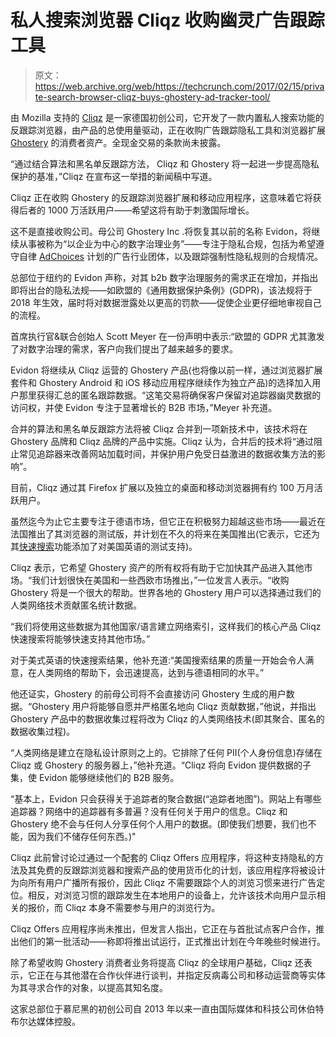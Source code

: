 # 私人搜索浏览器 Cliqz 收购幽灵广告跟踪工具

> 原文：<https://web.archive.org/web/https://techcrunch.com/2017/02/15/private-search-browser-cliqz-buys-ghostery-ad-tracker-tool/>

由 Mozilla 支持的 [Cliqz](https://web.archive.org/web/20230326204735/https://cliqz.com/en) 是一家德国初创公司，它开发了一款内置私人搜索功能的反跟踪浏览器，由产品的总使用量驱动，正在收购广告跟踪隐私工具和浏览器扩展 [Ghostery](https://web.archive.org/web/20230326204735/https://www.ghostery.com/try-us/download-browser-extension/) 的消费者资产。全现金交易的条款尚未披露。

“通过结合算法和黑名单反跟踪方法， Cliqz 和 Ghostery 将一起进一步提高隐私保护的基准，”Cliqz 在宣布这一举措的新闻稿中写道。

Cliqz 正在收购 Ghostery 的反跟踪浏览器扩展和移动应用程序，这意味着它将获得后者的 1000 万活跃用户——希望这将有助于刺激国际增长。

这不是直接收购公司。母公司 Ghostery Inc .将恢复其以前的名称 Evidon，将继续从事被称为“以企业为中心的数字治理业务”——专注于隐私合规，包括为希望遵守自律 [AdChoices](https://web.archive.org/web/20230326204735/https://en.wikipedia.org/wiki/AdChoices) 计划的广告行业团体，以及跟踪强制性隐私规则的合规情况。

总部位于纽约的 Evidon 声称，对其 b2b 数字治理服务的需求正在增加，并指出即将出台的隐私法规——如欧盟的《通用数据保护条例》(GDPR)，该法规将于 2018 年生效，届时将对数据泄露处以更高的罚款——促使企业更仔细地审视自己的流程。

首席执行官&联合创始人 Scott Meyer 在一份声明中表示:“欧盟的 GDPR 尤其激发了对数字治理的需求，客户向我们提出了越来越多的要求。

Evidon 将继续从 Cliqz 运营的 Ghostery 产品(也将像以前一样，通过浏览器扩展套件和 Ghostery Android 和 iOS 移动应用程序继续作为独立产品)的选择加入用户那里获得汇总的匿名跟踪数据。“这笔交易将确保客户保留对追踪器幽灵数据的访问权，并使 Evidon 专注于显著增长的 B2B 市场，”Meyer 补充道。

合并的算法和黑名单反跟踪方法将被 Cliqz 合并到一项新技术中，该技术将在 Ghostery 品牌和 Cliqz 品牌的产品中实施。Cliqz 认为，合并后的技术将“通过阻止常见追踪器来改善网站加载时间，并保护用户免受日益激进的数据收集方法的影响”。

目前，Cliqz 通过其 Firefox 扩展以及独立的桌面和移动浏览器拥有约 100 万月活跃用户。

虽然迄今为止它主要专注于德语市场，但它正在积极努力超越这些市场——最近在法国推出了其浏览器的测试版，并计划在不久的将来在美国推出(它表示，它还为其[快速搜索](https://web.archive.org/web/20230326204735/https://cliqz.com/en/whycliqz/search-engine)功能添加了对美国英语的测试支持)。

Cliqz 表示，它希望 Ghostery 资产的所有权将有助于它加快其产品进入其他市场。“我们计划很快在美国和一些西欧市场推出，”一位发言人表示。“收购 Ghostery 将是一个很大的帮助。世界各地的 Ghostery 用户可以选择通过我们的人类网络技术贡献匿名统计数据。

“我们将使用这些数据为其他国家/语言建立网络索引，这样我们的核心产品 Cliqz 快速搜索将能够快速支持其他市场。”

对于美式英语的快速搜索结果，他补充道:“美国搜索结果的质量一开始会令人满意，在人类网络的帮助下，会迅速提高，达到与德语相同的水平。”

他还证实，Ghostery 的前母公司将不会直接访问 Ghostery 生成的用户数据。“Ghostery 用户将能够自愿并严格匿名地向 Cliqz 贡献数据，”他说，并指出 Ghostery 产品中的数据收集过程将改为 Cliqz 的人类网络技术(即其聚合、匿名的数据收集过程)。

“人类网络是建立在隐私设计原则之上的。它排除了任何 PII(个人身份信息)存储在 Cliqz 或 Ghostery 的服务器上，”他补充道。“Cliqz 将向 Evidon 提供数据的子集，使 Evidon 能够继续他们的 B2B 服务。

“基本上，Evidon 只会获得关于追踪者的聚合数据(“追踪者地图”)。网站上有哪些追踪器？网络中的追踪器有多普遍？没有任何关于用户的信息。Cliqz 和 Ghostery 绝不会与任何人分享任何个人用户的数据。(即使我们想要，我们也不能，因为我们不储存任何东西。)"

Cliqz 此前曾讨论过通过一个配套的 Cliqz Offers 应用程序，将这种支持隐私的方法及其免费的反跟踪浏览器和搜索产品的使用货币化的计划，该应用程序将被设计为向所有用户广播所有报价，因此 Cliqz 不需要跟踪个人的浏览习惯来进行广告定位。相反，对浏览习惯的跟踪发生在本地用户的设备上，允许该技术向用户显示相关的报价，而 Cliqz 本身不需要参与用户的浏览行为。

Cliqz Offers 应用程序尚未推出，但发言人指出，它正在与首批试点客户合作，推出他们的第一批活动——称即将推出试运行，正式推出计划在今年晚些时候进行。

除了希望收购 Ghostery 消费者业务将提高 Cliqz 的全球用户基础，Cliqz 还表示，它正在与其他潜在合作伙伴进行谈判，并指定反病毒公司和移动运营商等实体为其寻求合作的对象，以提高其知名度。

这家总部位于慕尼黑的初创公司自 2013 年以来一直由国际媒体和科技公司休伯特布尔达媒体控股。